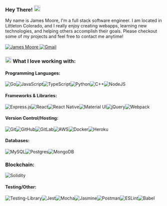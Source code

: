 ### Hey There! <img src="https://user-images.githubusercontent.com/1303154/88677602-1635ba80-d120-11ea-84d8-d263ba5fc3c0.gif" height="20" width="20"/>

My name is James Moore, I'm a full stack software engineer. I am located in Littleton Colorado, and I really enjoy creating webapps, learning new technologies, and helping others accomplish their goals. Please checkout some of my projects and feel free to contact me anytime! <br /> <br />
<a href="https://www.linkedin.com/in/jmoore99/">
<img alt="James Moore" src="https://img.shields.io/badge/James Moore-%230077B5.svg?style=for-the-badge&logo=linkedin&logoColor=white">
</a><a href="mailto:jameswmooreDev@gmail.com"><img alt="Gmail" src="https://img.shields.io/badge/jameswmoore99@gmail.com-D14836?style=for-the-badge&logo=gmail&logoColor=white" /></a>

### <img src="https://images.emojiterra.com/twitter/v13.0/512px/1f6e0.png" height="20" width="20"/> What I love working with:


#### Programming Languages:
![Go](https://img.shields.io/badge/go-%2300ADD8.svg?style=for-the-badge&logo=go&logoColor=white)<img alt="JavaScript" src="https://img.shields.io/badge/javascript-%23323330.svg?style=for-the-badge&logo=javascript&logoColor=%23F7DF1E"/>![TypeScript](https://img.shields.io/badge/typescript-%23007ACC.svg?style=for-the-badge&logo=typescript&logoColor=white)![Python](https://img.shields.io/badge/python-3670A0?style=for-the-badge&logo=python&logoColor=ffdd54)![C++](https://img.shields.io/badge/c++-%2300599C.svg?style=for-the-badge&logo=c%2B%2B&logoColor=white)![NodeJS](https://img.shields.io/badge/node.js-6DA55F?style=for-the-badge&logo=node.js&logoColor=white)
<br />
#### Frameworks & Libraries:
<img alt="Express.js" src="https://img.shields.io/badge/express.js-%23404d59.svg?style=for-the-badge&logo=express&logoColor=%2361DAFB"/><img alt="React" src="https://img.shields.io/badge/react-%2320232a.svg?style=for-the-badge&logo=react&logoColor=%2361DAFB"/>![React Native](https://img.shields.io/badge/react_native-%2320232a.svg?style=for-the-badge&logo=react&logoColor=%2361DAFB)<img alt="Material UI" src="https://img.shields.io/badge/materialui-%230081CB.svg?style=for-the-badge&logo=material-ui&logoColor=white"/><img alt="jQuery" src="https://img.shields.io/badge/jquery-%230769AD.svg?style=for-the-badge&logo=jquery&logoColor=white"/><img alt="Webpack" src="https://img.shields.io/badge/webpack-%238DD6F9.svg?style=for-the-badge&logo=webpack&logoColor=black" />
<br /> 
#### Version Control/Hosting:
<img alt="Git" src="https://img.shields.io/badge/git-%23F05033.svg?style=for-the-badge&logo=git&logoColor=white"/><img alt="GitHub" src="https://img.shields.io/badge/github-%23121011.svg?style=for-the-badge&logo=github&logoColor=white"/>![GitLab](https://img.shields.io/badge/gitlab-%23181717.svg?style=for-the-badge&logo=gitlab&logoColor=white)<img alt="AWS" src="https://img.shields.io/badge/AWS-%23FF9900.svg?style=for-the-badge&logo=amazon-aws&logoColor=white"/><img alt="Docker" src="https://img.shields.io/badge/docker-%230db7ed.svg?style=for-the-badge&logo=docker&logoColor=white"/>![Heroku](https://img.shields.io/badge/heroku-%23430098.svg?style=for-the-badge&logo=heroku&logoColor=white)
<br />
#### Databases:
<img alt="MySQL" src="https://img.shields.io/badge/mysql-%2300f.svg?style=for-the-badge&logo=mysql&logoColor=white"/><img alt="Postgres" src ="https://img.shields.io/badge/postgres-%23316192.svg?style=for-the-badge&logo=postgresql&logoColor=white"/><img alt="MongoDB" src ="https://img.shields.io/badge/MongoDB-%234ea94b.svg?style=for-the-badge&logo=mongodb&logoColor=white"/>
<br />
### Blockchain:
![Solidity](https://img.shields.io/badge/Solidity-%23363636.svg?style=for-the-badge&logo=solidity&logoColor=white)
#### Testing/Other:
<img alt="Testing-Library" src="https://img.shields.io/badge/-TestingLibrary-%23E33332?style=for-the-badge&logo=testing-library&logoColor=white"/><img alt="Jest" src="https://img.shields.io/badge/-jest-%23C21325?style=for-the-badge&logo=jest&logoColor=white"/><img alt="Mocha" src="https://img.shields.io/badge/-mocha-%238D6748?style=for-the-badge&logo=mocha&logoColor=white"/><img alt="Jasmine" src="https://img.shields.io/badge/-Jasmine-%238A4182?style=for-the-badge&logo=Jasmine&logoColor=white"/><img alt="Postman" src="https://img.shields.io/badge/Postman-FF6C37?style=for-the-badge&logo=postman&logoColor=red" /><img alt="ESLint" src="https://img.shields.io/badge/ESLint-4B3263?style=for-the-badge&logo=eslint&logoColor=white" /><img alt="Babel" src="https://img.shields.io/badge/Babel-F9DC3e?style=for-the-badge&logo=babel&logoColor=black" />



